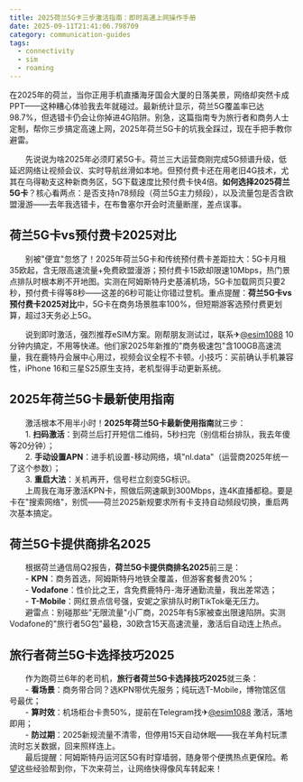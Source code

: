 ```yaml
---
title: 2025荷兰5G卡三步激活指南：即时高速上网操作手册
date: 2025-09-11T21:41:06.798709
category: communication-guides
tags:
  - connectivity
  - sim
  - roaming
---
```


在2025年的荷兰，当你正用手机直播海牙国会大厦的日落美景，网络却突然卡成PPT——这种糟心体验我去年就碰过。最新统计显示，荷兰5G覆盖率已达98.7%，但选错卡仍会让你掉进4G陷阱。别急，这篇指南专为旅行者和商务人士定制，帮你三步搞定高速上网，2025年荷兰5G卡的坑我全踩过，现在手把手教你避雷。

　　先说说为啥2025年必须盯紧5G卡。荷兰三大运营商刚完成5G频谱升级，低延迟网络让视频会议、实时导航丝滑如本地。但预付费卡还在用老旧4G技术，尤其在乌得勒支这种新商务区，5G下载速度比预付费卡快4倍。**如何选择2025荷兰5G卡**？核心看两点：是否支持n78频段（荷兰5G主力频段），以及流量包是否含欧盟漫游——去年我选错卡，在布鲁塞尔开会时流量断崖，差点误事。

## 荷兰5G卡vs预付费卡2025对比

　　别被"便宜"忽悠了！2025年荷兰5G卡和传统预付费卡差距拉大：5G卡月租35欧起，含无限高速流量+免费欧盟漫游；预付费卡15欧却限速10Mbps，热门景点排队时根本刷不开地图。实测在阿姆斯特丹史基浦机场，5G卡加载网页只要2秒，预付费卡得等8秒——这差的6秒可能让你错过登机。重点提醒：**荷兰5G卡vs预付费卡2025对比**中，5G卡在商务场景胜率100%，但短期游客选预付费更划算，超过3天务必上5G。

　　说到即时激活，强烈推荐eSIM方案。刚帮朋友测试过，联系✈[@esim1088](https://t.me/s/esim1088) 10分钟内搞定，不用等快递。他们家2025年新推的"商务极速包"含100GB高速流量，我在鹿特丹会展中心用过，视频会议全程不卡顿。小技巧：买前确认手机兼容性，iPhone 16和三星S25原生支持，老机型得手动更新系统。

## 2025年荷兰5G卡最新使用指南

　　激活根本不用半小时！**2025年荷兰5G卡最新使用指南**就三步：  
　　1. **扫码激活**：到荷兰后打开短信二维码，5秒扫完（别信柜台排队，我去年傻等20分钟）；  
　　2. **手动设置APN**：进手机设置-移动网络，填"nl.data"（运营商2025年统一了这个参数）；  
　　3. **重启大法**：关机再开，信号栏立刻变5G标识。  
　　上周我在海牙激活KPN卡，照做后网速飙到300Mbps，连4K直播都稳。要是卡在"搜索网络"，别慌——荷兰2025新规要求所有卡支持自动频段切换，重启两次基本搞定。

## 荷兰5G卡提供商排名2025

　　根据荷兰通信局Q2报告，**荷兰5G卡提供商排名2025**前三是：  
　　- **KPN**：商务首选，阿姆斯特丹地铁全覆盖，但游客套餐贵20%；  
　　- **Vodafone**：性价比之王，含免费鹿特丹-海牙通勤流量，我出差常选；  
　　- **T-Mobile**：网红景点信号强，安妮之家排队时刷TikTok毫无压力。  
　　避雷点：别碰那些"无限流量"小厂商，2025年有5家被查出限速陷阱。实测Vodafone的"旅行者5G包"最稳，30欧含15天高速流量，激活后自动连上热点。

## 旅行者荷兰5G卡选择技巧2025

　　作为跑荷兰6年的老司机，**旅行者荷兰5G卡选择技巧2025**就三条：  
　　- **看场景**：商务带合同？选KPN带优先服务；纯玩选T-Mobile，博物馆区信号最优；  
　　- **算时效**：机场柜台卡贵50%，提前在Telegram找✈[@esim1088](https://t.me/s/esim1088) 激活，落地即用；  
　　- **防过期**：2025新规流量不清零，但停用15天自动休眠——我在羊角村玩漂流时忘关数据，回来照样连上。  
　　最后提醒：阿姆斯特丹运河区5G有时穿墙弱，随身带个便携热点更保险。希望这些经验帮到你，下次来荷兰，让网络快得像风车转起来！